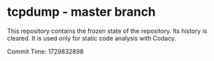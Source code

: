 # tcpdump - master branch

This repository contains the frozen state of the repository.
Its history is cleared. It is used only for static code
analysis with Codacy.

Commit Time: 1729832898